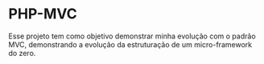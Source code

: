 # PHP-MVC
Esse projeto tem como objetivo demonstrar minha evolução com o padrão MVC, demonstrando a evolução da estruturação de um micro-framework do zero.

